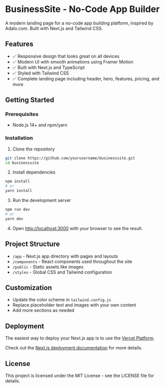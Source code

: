 # BusinessSite - No-Code App Builder

A modern landing page for a no-code app building platform, inspired by Adalo.com. Built with Next.js and Tailwind CSS.

## Features

- ✅ Responsive design that looks great on all devices
- ✅ Modern UI with smooth animations using Framer Motion
- ✅ Built with Next.js and TypeScript
- ✅ Styled with Tailwind CSS
- ✅ Complete landing page including header, hero, features, pricing, and more

## Getting Started

### Prerequisites

- Node.js 14+ and npm/yarn

### Installation

1. Clone the repository
```bash
git clone https://github.com/yourusername/businesssite.git
cd businesssite
```

2. Install dependencies
```bash
npm install
# or
yarn install
```

3. Run the development server
```bash
npm run dev
# or
yarn dev
```

4. Open [http://localhost:3000](http://localhost:3000) with your browser to see the result.

## Project Structure

- `/app` - Next.js app directory with pages and layouts
- `/components` - React components used throughout the site
- `/public` - Static assets like images
- `/styles` - Global CSS and Tailwind configuration

## Customization

- Update the color scheme in `tailwind.config.js`
- Replace placeholder text and images with your own content
- Add more sections as needed

## Deployment

The easiest way to deploy your Next.js app is to use the [Vercel Platform](https://vercel.com/new?utm_medium=default-template&filter=next.js&utm_source=create-next-app&utm_campaign=create-next-app-readme).

Check out the [Next.js deployment documentation](https://nextjs.org/docs/deployment) for more details.

## License

This project is licensed under the MIT License - see the LICENSE file for details. 